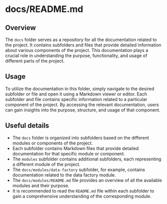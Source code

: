 # docs/README.md

## Overview
The `docs` folder serves as a repository for all the documentation related to the project. It contains subfolders and files that provide detailed information about various components of the project. This documentation plays a crucial role in understanding the purpose, functionality, and usage of different parts of the project.

## Usage
To utilize the documentation in this folder, simply navigate to the desired subfolder or file and open it using a Markdown viewer or editor. Each subfolder and file contains specific information related to a particular component of the project. By accessing the relevant documentation, users can gain insights into the purpose, structure, and usage of that component.

## Useful details
- The `docs` folder is organized into subfolders based on the different modules or components of the project.
- Each subfolder contains Markdown files that provide detailed documentation for that specific module or component.
- The `modules` subfolder contains additional subfolders, each representing a different module of the project.
- The `docs/modules/data-factory` subfolder, for example, contains documentation related to the data factory module.
- The `docs/modules/README.md` file provides an overview of all the available modules and their purpose.
- It is recommended to read the `README.md` file within each subfolder to gain a comprehensive understanding of the corresponding module.
